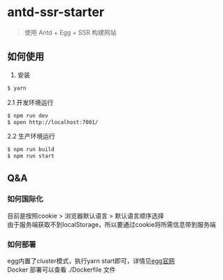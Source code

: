 # antd-ssr-starter

> 使用 Antd + Egg + SSR 构建网站

## 如何使用

1. 安装

```sh
$ yarn
```

2.1 开发环境运行

```sh
$ npm run dev
$ open http://localhost:7001/
```

2.2 生产环境运行

```bash
$ npm run build
$ npm run start
```

## Q&A

### 如何国际化

目前是按照cookie > 浏览器默认语言 > 默认语言顺序选择   
由于服务端获取不到localStorage，所以要通过cookie将所需信息带到服务端

### 如何部署

egg内置了cluster模式，执行yarn start即可，详情见[egg官网](https://eggjs.org)  
Docker 部署可以查看 ./Dockerfile 文件
